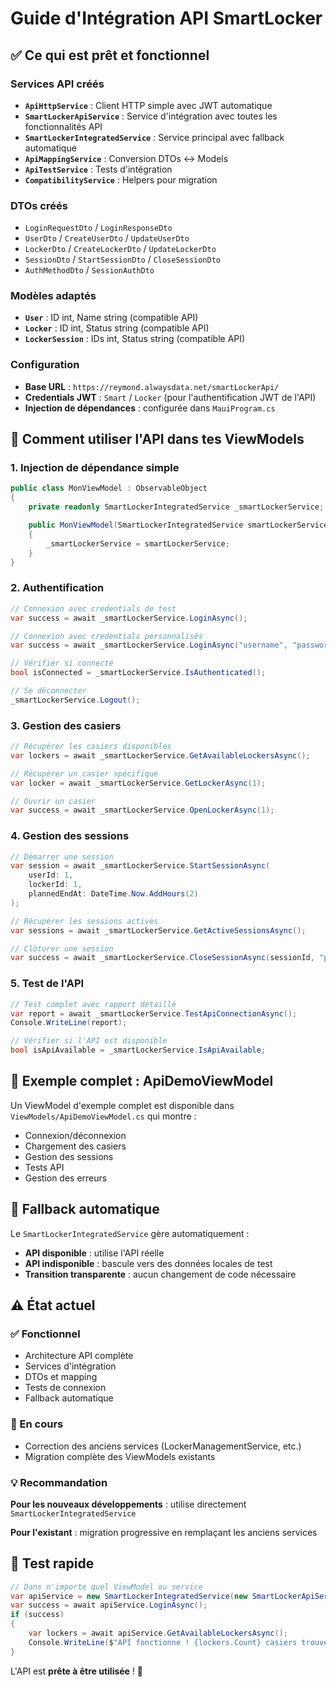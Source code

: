 # Guide d'Intégration API SmartLocker

## ✅ Ce qui est prêt et fonctionnel

### Services API créés
- **`ApiHttpService`** : Client HTTP simple avec JWT automatique
- **`SmartLockerApiService`** : Service d'intégration avec toutes les fonctionnalités API
- **`SmartLockerIntegratedService`** : Service principal avec fallback automatique
- **`ApiMappingService`** : Conversion DTOs ↔ Models
- **`ApiTestService`** : Tests d'intégration
- **`CompatibilityService`** : Helpers pour migration

### DTOs créés
- `LoginRequestDto` / `LoginResponseDto`
- `UserDto` / `CreateUserDto` / `UpdateUserDto`
- `LockerDto` / `CreateLockerDto` / `UpdateLockerDto`
- `SessionDto` / `StartSessionDto` / `CloseSessionDto`
- `AuthMethodDto` / `SessionAuthDto`

### Modèles adaptés
- **`User`** : ID int, Name string (compatible API)
- **`Locker`** : ID int, Status string (compatible API)
- **`LockerSession`** : IDs int, Status string (compatible API)

### Configuration
- **Base URL** : `https://reymond.alwaysdata.net/smartLockerApi/`
- **Credentials JWT** : `Smart` / `Locker` (pour l'authentification JWT de l'API)
- **Injection de dépendances** : configurée dans `MauiProgram.cs`

## 🚀 Comment utiliser l'API dans tes ViewModels

### 1. Injection de dépendance simple

```csharp
public class MonViewModel : ObservableObject
{
    private readonly SmartLockerIntegratedService _smartLockerService;

    public MonViewModel(SmartLockerIntegratedService smartLockerService)
    {
        _smartLockerService = smartLockerService;
    }
}
```

### 2. Authentification

```csharp
// Connexion avec credentials de test
var success = await _smartLockerService.LoginAsync();

// Connexion avec credentials personnalisés
var success = await _smartLockerService.LoginAsync("username", "password");

// Vérifier si connecté
bool isConnected = _smartLockerService.IsAuthenticated();

// Se déconnecter
_smartLockerService.Logout();
```

### 3. Gestion des casiers

```csharp
// Récupérer les casiers disponibles
var lockers = await _smartLockerService.GetAvailableLockersAsync();

// Récupérer un casier spécifique
var locker = await _smartLockerService.GetLockerAsync(1);

// Ouvrir un casier
var success = await _smartLockerService.OpenLockerAsync(1);
```

### 4. Gestion des sessions

```csharp
// Démarrer une session
var session = await _smartLockerService.StartSessionAsync(
    userId: 1, 
    lockerId: 1, 
    plannedEndAt: DateTime.Now.AddHours(2)
);

// Récupérer les sessions actives
var sessions = await _smartLockerService.GetActiveSessionsAsync();

// Clôturer une session
var success = await _smartLockerService.CloseSessionAsync(sessionId, "paid");
```

### 5. Test de l'API

```csharp
// Test complet avec rapport détaillé
var report = await _smartLockerService.TestApiConnectionAsync();
Console.WriteLine(report);

// Vérifier si l'API est disponible
bool isApiAvailable = _smartLockerService.IsApiAvailable;
```

## 📝 Exemple complet : ApiDemoViewModel

Un ViewModel d'exemple complet est disponible dans `ViewModels/ApiDemoViewModel.cs` qui montre :
- Connexion/déconnexion
- Chargement des casiers
- Gestion des sessions
- Tests API
- Gestion des erreurs

## 🔄 Fallback automatique

Le `SmartLockerIntegratedService` gère automatiquement :
- **API disponible** : utilise l'API réelle
- **API indisponible** : bascule vers des données locales de test
- **Transition transparente** : aucun changement de code nécessaire

## ⚠️ État actuel

### ✅ Fonctionnel
- Architecture API complète
- Services d'intégration
- DTOs et mapping
- Tests de connexion
- Fallback automatique

### 🔧 En cours
- Correction des anciens services (LockerManagementService, etc.)
- Migration complète des ViewModels existants

### 💡 Recommandation

**Pour les nouveaux développements** : utilise directement `SmartLockerIntegratedService`

**Pour l'existant** : migration progressive en remplaçant les anciens services

## 🧪 Test rapide

```csharp
// Dans n'importe quel ViewModel ou service
var apiService = new SmartLockerIntegratedService(new SmartLockerApiService());
var success = await apiService.LoginAsync();
if (success)
{
    var lockers = await apiService.GetAvailableLockersAsync();
    Console.WriteLine($"API fonctionne ! {lockers.Count} casiers trouvés");
}
```

L'API est **prête à être utilisée** ! 🎉
